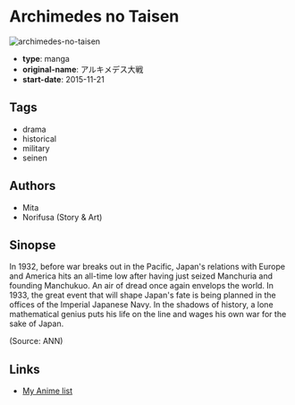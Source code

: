 # Archimedes no Taisen

![archimedes-no-taisen](https://cdn.myanimelist.net/images/manga/1/177755.jpg)

-   **type**: manga
-   **original-name**: アルキメデス大戦
-   **start-date**: 2015-11-21

## Tags

-   drama
-   historical
-   military
-   seinen

## Authors

-   Mita
-   Norifusa (Story & Art)

## Sinopse

In 1932, before war breaks out in the Pacific, Japan's relations with Europe and America hits an all-time low after having just seized Manchuria and founding Manchukuo. An air of dread once again envelops the world. In 1933, the great event that will shape Japan's fate is being planned in the offices of the Imperial Japanese Navy. In the shadows of history, a lone mathematical genius puts his life on the line and wages his own war for the sake of Japan.

(Source: ANN)

## Links

-   [My Anime list](https://myanimelist.net/manga/94397/Archimedes_no_Taisen)
